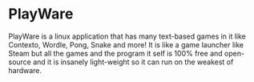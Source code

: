 # PlayWare
PlayWare is a linux application that has many text-based games in it like Contexto, Wordle, Pong, Snake and more!
It is like a game launcher like Steam but all the games and the program it self is 100% free and open-source and it is insanely light-weight so it can run on the weakest of hardware.
